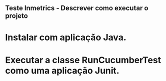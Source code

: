 ## Teste Inmetrics - Descrever como executar o projeto

# Instalar com aplicação Java. 
# Executar a classe RunCucumberTest como uma aplicação Junit. 